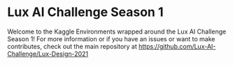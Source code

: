 # Lux AI Challenge Season 1

Welcome to the Kaggle Environments wrapped around the Lux AI Challenge Season 1! For more information or if you have an issues or want to make contributes, check out the main repository at https://github.com/Lux-AI-Challenge/Lux-Design-2021

